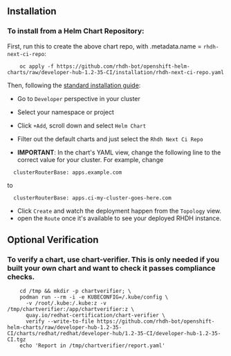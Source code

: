 

## Installation

### To install from a Helm Chart Repository:

First, run this to create the above chart repo, with .metadata.name = `rhdh-next-ci-repo`:

```
    oc apply -f https://github.com/rhdh-bot/openshift-helm-charts/raw/developer-hub-1.2-35-CI/installation/rhdh-next-ci-repo.yaml
```

Then, following the [standard installation guide](https://access.redhat.com/documentation/en-us/red_hat_developer_hub/1.1/html-single/administration_guide_for_red_hat_developer_hub/index#proc-install-rhdh-helm_admin-rhdh):

* Go to `Developer` perspective in your cluster
* Select your namespace or project
* Click `+Add`, scroll down and select `Helm Chart`
* Filter out the default charts and just select the `Rhdh Next Ci Repo`

* **IMPORTANT**: In the chart's YAML view, change the following line to the correct value for your cluster. For example, change
```
  clusterRouterBase: apps.example.com
```
to
```
  clusterRouterBase: apps.ci-my-cluster-goes-here.com
```
* Click `Create` and watch the deployment happen from the `Topology` view.
* open the `Route` once it's available to see your deployed RHDH instance.

## Optional Verification

### To verify a chart, use chart-verifier. This is only needed if you built your own chart and want to check it passes compliance checks.

```
    cd /tmp && mkdir -p chartverifier; \
    podman run --rm -i -e KUBECONFIG=/.kube/config \
      -v /root/.kube:/.kube:z -v /tmp/chartverifier:/app/chartverifier:z \
      quay.io/redhat-certification/chart-verifier \
      verify --write-to-file https://github.com/rhdh-bot/openshift-helm-charts/raw/developer-hub-1.2-35-CI/charts/redhat/redhat/developer-hub/1.2-35-CI/developer-hub-1.2-35-CI.tgz
    echo 'Report in /tmp/chartverifier/report.yaml'
```    

